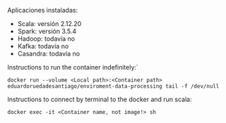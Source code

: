 Aplicaciones instaladas:

- Scala: versión 2.12.20
- Spark: versión 3.5.4
- Hadoop: todavía no
- Kafka: todavía no
- Casandra: todavía no

Instructions to run the container indefinitely:´

`docker run --volume <Local path>:<Container path> eduardoruedadesantiago/enviroment-data-processing tail -f /dev/null`

Instructions to connect by terminal to the docker and run scala:

`docker exec -it <Container name, not image!> sh`